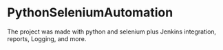 # PythonSeleniumAutomation
The project was made with python and selenium plus Jenkins integration, reports, Logging, and more.

